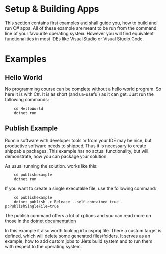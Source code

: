 # Setup & Building Apps
This section contains first examples and shall guide you, how to build and run C# apps. All of these example are meant to be run from the command line of your favourite operating system. However you will find equivalent functionalities in most IDEs like Visual Studio or Visual Studio Code.

# Examples

## Hello World
No programming course can be complete without a hello world program. So here it is with C#. It is as short (and un-useful) as it can get. Just run the following commands:
```shell
    cd HelloWorld
    dotnet run 
```

## Publish Example
Runnin software with developer tools or from your IDE may be nice, but productive software needs to shipped. Thus it is necessary to create shippable packages. This example has no actual functionality, but will demonstrate, how you can package your solution.

As usual running the solution. works like this:

```shell
    cd publishexample
    dotnet run 
```

If you want to create a single executable file, use the following command:
```shell
    cd publishexample
    dotnet publish -c Release --self-contained true -p:PublishSingleFile=true
```
The publish command offers a lot of options and you can read more on those in the [dotnet documentation](https://learn.microsoft.com/en-us/dotnet/core/tools/dotnet-publish)

In this example it also worth looking into csproj file. There a custom target is defined, which will delete some generated files/folders. It serves as an example, how to add custom jobs to .Nets build system and to run them with respect to the operating system.